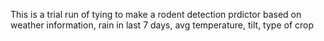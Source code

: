 This is a trial run of tying to make a rodent detection prdictor based on weather information, rain in last 7 days, avg temperature, tilt, type of crop
